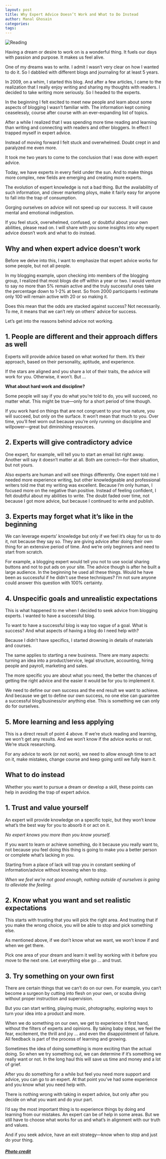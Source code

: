 ```yaml
---
layout: post
title: Why Expert Advice Doesn’t Work and What to Do Instead
author: Manal Ghosain
categories:
tags:
---
```


![Reading](/images/expert.jpg)

Having a dream or desire to work on is a wonderful thing. It fuels our days with passion and purpose. It makes us feel alive.

One of my dreams was to write. I admit I wasn’t very clear on how I wanted to do it. So I dabbled with different blogs and journaling for at least 5 years.

In 2009, on a whim, I started this blog. And after a few articles, I came to the realization that I really enjoy writing and sharing my thoughts with readers. I decided to take writing more seriously. So I headed to the experts.

In the beginning I felt excited to meet new people and learn about some aspects of blogging I wasn’t familiar with. The information kept coming ceaselessly, course after course with an ever-expanding list of topics.

After a while I realized that I was spending more time reading and learning than writing and connecting with readers and other bloggers. In effect I trapped myself in expert advice.

Instead of moving forward I felt stuck and overwhelmed. Doubt crept in and paralyzed me even more.

It took me two years to come to the conclusion that I was done with expert advice.

Today, we have experts in every field under the sun. And to make things more complex, new fields are emerging and creating more experts.

The evolution of expert knowledge is not a bad thing. But the availability of such information, and clever marketing ploys, make it fairly easy for anyone to fall into the trap of consumption.

Gorging ourselves on advice will not speed up our success. It will cause mental and emotional indigestion.

If you feel stuck, overwhelmed, confused, or doubtful about your own abilities, please read on. I will share with you some insights into why expert advice doesn’t work and what to do instead.

## Why and when expert advice doesn’t work

Before we delve into this, I want to emphasize that expert advice works for some people, but not all people.

In my blogging example, upon checking into members of the blogging group, I realized that most blogs die off within a year or two. I would venture to say no more than 5% remain active and the truly successful ones take the percentage down to 1-2% at best. So from 2000 participants I estimate only 100 will remain active with 20 or so making it.

Does this mean that the odds are stacked against success? Not necessarily. To me, it means that we can’t rely on others’ advice for success.

Let’s get into the reasons behind advice not working.

## 1. People are different and their approach differs as well

Experts will provide advice based on what worked for them. It’s their approach, based on their personality, aptitude, and experience. 

If the stars are aligned and you share a lot of their traits, the advice will work for you. Otherwise, it won’t. But … 

**What about hard work and discipline?** 

Some people will say if you do what you’re told to do, you will succeed, no matter what. This might be true—only for a short period of time though. 

If you work hard on things that are not congruent to your true nature, you will succeed, but only on the surface. It won’t mean that much to you. Over time, you’ll feel worn out because you’re only running on discipline and willpower—great but diminishing resources. 

## 2. Experts will give contradictory advice

One expert, for example, will tell you to start an email list right away. Another will say it doesn’t matter at all. Both are correct—for their situation, but not yours. 

Also experts are human and will see things differently. One expert told me I needed more experience writing, but other knowledgeable and professional writers told me that my writing was excellent. Because I’m only human, I focused more on the negative than positive. Instead of feeling confident, I felt doubtful about my abilities to write. The doubt faded over time, not because I got more advice, but because I continued to write and publish. 

## 3. Experts may forget what it’s like in the beginning

We can leverage experts’ knowledge but only if we feel it’s okay for us to do it, not because they say so. They are giving advice after doing their own thing for an extensive period of time. And we’re only beginners and need to start from scratch. 

For example, a blogging expert would tell you not to use social sharing buttons and not to put ads on your site. The advice though is after he built a large audience. In the beginning he used all these things. Would he have been as successful if he didn’t use these techniques? I’m not sure anyone could answer this question with 100% certainty. 

## 4. Unspecific goals and unrealistic expectations

This is what happened to me when I decided to seek advice from blogging experts. I wanted to have a successful blog. 

To want to have a successful blog is way too vague of a goal. What is success? And what aspects of having a blog do I need help with? 

Because I didn’t have specifics, I started drowning in details of materials and courses. 

The same applies to starting a new business. There are many aspects: turning an idea into a product/service, legal structure, accounting, hiring people and payroll, marketing and sales. 

The more specific you are about what you need, the better the chances of getting the right advice and the easier it would be for you to implement it. 

We need to define our own success and the end result we want to achieve. And because we get to define our own success, no one else can guarantee a successful blog/business/or anything else. This is something we can only do for ourselves. 

## 5. More learning and less applying

This is a direct result of point 4 above. If we’re stuck reading and learning, we won’t get any results. And we won’t know if the advice works or not. We’re stuck researching. 

For any advice to work (or not work), we need to allow enough time to act on it, make mistakes, change course and keep going until we fully learn it. 

## What to do instead

Whether you want to pursue a dream or develop a skill, these points can help in avoiding the trap of expert advice. 

## 1. Trust and value yourself

An expert will provide knowledge on a specific topic, but they won’t know what’s the best way for you to absorb it or act on it. 

_No expert knows you more than you know yourself._ 

If you want to learn or achieve something, do it because you really want to, not because you feel doing this thing is going to make you a better person or complete what’s lacking in you. 

Starting from a place of lack will trap you in constant seeking of information/advice without knowing when to stop. 

_When we feel we’re not good enough, nothing outside of ourselves is going to alleviate the feeling._

## 2. Know what you want and set realistic expectations

This starts with trusting that you will pick the right area. And trusting that if you make the wrong choice, you will be able to stop and pick something else. 

As mentioned above, if we don’t know what we want, we won’t know if and when we get there. 

Pick one area of your dream and learn it well by working with it before you move to the next one. Let everything else go … and trust. 

## 3. Try something on your own first

There are certain things that we can’t do on our own. For example, you can’t become a surgeon by cutting into flesh on your own, or scuba diving without proper instruction and supervision. 

But you can start writing, playing music, photography, exploring ways to turn your idea into a product and more. 

When we do something on our own, we get to experience it first hand, without the filters of experts and opinions. By taking baby steps, we feel the fear, excitement, the thrill and joy … and even the disappointment of failure. All feedback is part of the process of learning and growing.

Sometimes the idea of doing something is more exciting than the actual doing. So when we try something out, we can determine if it’s something we really want or not. In the long haul this will save us time and money and a lot of grief.

After you do something for a while but feel you need more support and advice, you can go to an expert. At that point you’ve had some experience and you know what you need help with.

There is nothing wrong with taking in expert advice, but only after you decide on what you want and do your part.

I’d say the most important thing is to experience things by doing and learning from our mistakes. An expert can be of help in some areas. But we still have to choose what works for us and what’s in alignment with our truth and values.

And if you seek advice, have an exit strategy—know when to stop and just do your thing.

##### [Photo credit](http://www.flickr.com/photos/susivinh/7019888809/)